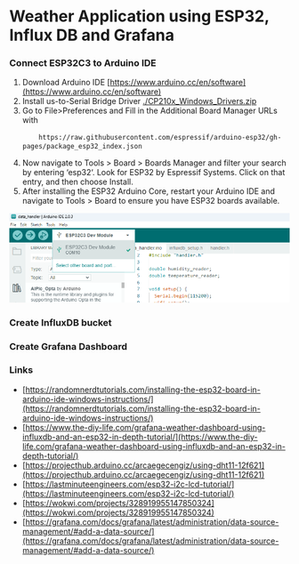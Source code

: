 # Weather Application using ESP32, Influx DB and Grafana

### Connect ESP32C3 to Arduino IDE

1. Download Arduino IDE [https://www.arduino.cc/en/software](https://www.arduino.cc/en/software)
2. Install us-to-Serial Bridge Driver [./CP210x_Windows_Drivers.zip](./CP210x_Windows_Drivers.zip)
3. Go to File>Preferences and Fill in the Additional Board Manager URLs with
    ```
        https://raw.githubusercontent.com/espressif/arduino-esp32/gh-pages/package_esp32_index.json
    ```
4. Now navigate to Tools > Board > Boards Manager and filter your search by entering ‘esp32‘. Look for ESP32 by Espressif Systems. Click on that entry, and then choose Install.
5. After installing the ESP32 Arduino Core, restart your Arduino IDE and navigate to Tools > Board to ensure you have ESP32 boards available.

![board_selection](./Figures/board_selection.png)


### Create InfluxDB bucket

### Create Grafana Dashboard

### Links
* [https://randomnerdtutorials.com/installing-the-esp32-board-in-arduino-ide-windows-instructions/](https://randomnerdtutorials.com/installing-the-esp32-board-in-arduino-ide-windows-instructions/)
* [https://www.the-diy-life.com/grafana-weather-dashboard-using-influxdb-and-an-esp32-in-depth-tutorial/](https://www.the-diy-life.com/grafana-weather-dashboard-using-influxdb-and-an-esp32-in-depth-tutorial/)
* [https://projecthub.arduino.cc/arcaegecengiz/using-dht11-12f621](https://projecthub.arduino.cc/arcaegecengiz/using-dht11-12f621)
* [https://lastminuteengineers.com/esp32-i2c-lcd-tutorial/](https://lastminuteengineers.com/esp32-i2c-lcd-tutorial/)
* [https://wokwi.com/projects/328919955147850324](https://wokwi.com/projects/328919955147850324)
* [https://grafana.com/docs/grafana/latest/administration/data-source-management/#add-a-data-source/](https://grafana.com/docs/grafana/latest/administration/data-source-management/#add-a-data-source/)